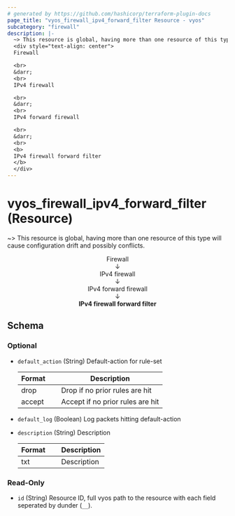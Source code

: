 ```yaml
---
# generated by https://github.com/hashicorp/terraform-plugin-docs
page_title: "vyos_firewall_ipv4_forward_filter Resource - vyos"
subcategory: "firewall"
description: |-
  ~> This resource is global, having more than one resource of this type will cause configuration drift and possibly conflicts.
  <div style="text-align: center">
  Firewall

  <br>
  &darr;
  <br>
  IPv4 firewall

  <br>
  &darr;
  <br>
  IPv4 forward firewall

  <br>
  &darr;
  <br>
  <b>
  IPv4 firewall forward filter
  </b>
  </div>
---
```


# vyos_firewall_ipv4_forward_filter (Resource)

~> This resource is global, having more than one resource of this type will cause configuration drift and possibly conflicts.

<div style="text-align: center">
Firewall

<br>
&darr;
<br>
IPv4 firewall

<br>
&darr;
<br>
IPv4 forward firewall

<br>
&darr;
<br>
<b>
IPv4 firewall forward filter
</b>
</div>



<!-- schema generated by tfplugindocs -->
## Schema

### Optional

- `default_action` (String) Default-action for rule-set

    |  Format &emsp; | Description  |
    |----------|---------------|
    |  drop  &emsp; |  Drop if no prior rules are hit  |
    |  accept  &emsp; |  Accept if no prior rules are hit  |
- `default_log` (Boolean) Log packets hitting default-action
- `description` (String) Description

    |  Format &emsp; | Description  |
    |----------|---------------|
    |  txt  &emsp; |  Description  |

### Read-Only

- `id` (String) Resource ID, full vyos path to the resource with each field seperated by dunder (`__`).
